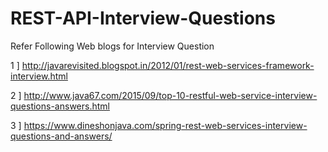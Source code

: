 # REST-API-Interview-Questions

Refer Following Web blogs for Interview Question 


1 ] http://javarevisited.blogspot.in/2012/01/rest-web-services-framework-interview.html


2 ] http://www.java67.com/2015/09/top-10-restful-web-service-interview-questions-answers.html


3 ] https://www.dineshonjava.com/spring-rest-web-services-interview-questions-and-answers/
